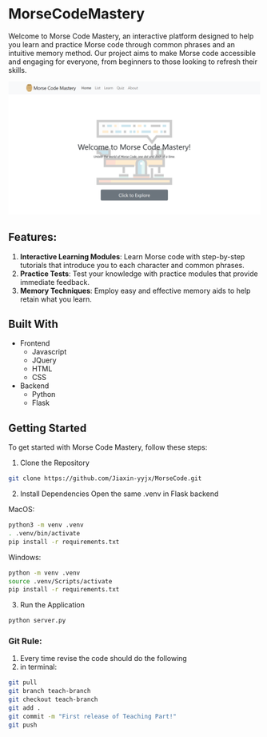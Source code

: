 # MorseCodeMastery
Welcome to Morse Code Mastery, an interactive platform designed to help you learn and practice Morse code through common phrases and an intuitive memory method. Our project aims to make Morse code accessible and engaging for everyone, from beginners to those looking to refresh their skills.

![Homepage](/static/images/Homepage.png "MorseMatery HomePage")

## Features:
1. **Interactive Learning Modules**: Learn Morse code with step-by-step tutorials that introduce you to each character and common phrases.
2. **Practice Tests**: Test your knowledge with practice modules that provide immediate feedback.
3. **Memory Techniques**: Employ easy and effective memory aids to help retain what you learn.

## Built With
- Frontend
  - Javascript
  - JQuery
  - HTML
  - CSS
- Backend
  - Python
  - Flask

## Getting Started
To get started with Morse Code Mastery, follow these steps:
1. Clone the Repository
```bash
git clone https://github.com/Jiaxin-yyjx/MorseCode.git
```

2. Install Dependencies
Open the same .venv in Flask backend

MacOS:
```bash
python3 -m venv .venv
. .venv/bin/activate
pip install -r requirements.txt
```
Windows:
```bash
python -m venv .venv
source .venv/Scripts/activate
pip install -r requirements.txt
```

3. Run the Application
```bash
python server.py
```

### Git Rule:
1. Every time revise the code should do the following
2. in terminal:
```bash
git pull
git branch teach-branch
git checkout teach-branch
git add .
git commit -m "First release of Teaching Part!"
git push
```
